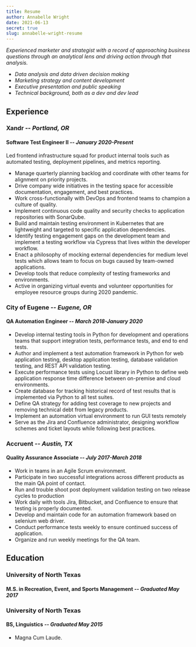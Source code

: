 ```yaml
---
title: Resume
author: Annabelle Wright
date: 2021-06-13
secret: true
slug: annabelle-wright-resume
---
```


*Experienced marketer and strategist with a record of approaching business questions through an analytical lens and driving action through that analysis.*
* *Data analysis and data driven decision making*
* *Marketing strategy and content development*
* *Executive presentation and public speaking*
* *Technical background, both as a dev and dev lead*

## Experience

### Xandr *-- Portland, OR*
#### Software Test Engineer II *-- January 2020-Present*
Led frontend infrastructure squad for product internal tools such as automated testing, deployment pipelines, and metrics reporting.
* Manage quarterly planning backlog and coordinate with other teams for alignment on priority projects.
* Drive company wide initiatives in the testing space for accessible documentation, engagement, and best
practices.
* Work cross-functionally with DevOps and frontend teams to champion a culture of quality.
* Implement continuous code quality and security checks to application repositories with SonarQube.
* Build and maintain testing environment in Kubernetes that are lightweight and targeted to specific application
dependencies.
* Identify testing engagement gaps on the development team and implement a testing workflow via Cypress that
lives within the developer workflow.
* Enact a philosophy of mocking external dependencies for medium level tests which allows team to focus on
bugs caused by team-owned applications.
* Develop tools that reduce complexity of testing frameworks and environments.
* Active in organizing virtual events and volunteer opportunities for employee resource groups during 2020
pandemic.

### City of Eugene *-- Eugene, OR*
#### QA Automation Engineer *-- March 2018-January 2020*
* Develop internal testing tools in Python for development and operations teams that support integration tests, performance tests, and end to end tests.
* Author and implement a test automation framework in Python for web application testing, desktop application testing, database validation testing, and REST API validation testing.
* Execute performance tests using Locust library in Python to define web application response time difference between on-premise and cloud environments.
* Create database for tracking historical record of test results that is implemented via Python to all test suites.
* Define QA strategy for adding test coverage to new projects and removing technical debt from legacy products.
* Implement an automation virtual environment to run GUI tests remotely
* Serve as the Jira and Confluence administrator, designing workflow schemes and ticket layouts while following best practices.

### Accruent *-- Austin, TX*
#### Quality Assurance Associate *-- July 2017-March 2018*
* Work in teams in an Agile Scrum environment.
* Participate in two successful integrations across different products as the main QA point of contact.
* Run and trouble shoot post deployment validation testing on two release cycles to production
* Work daily with tools Jira, Bitbucket, and Confluence to ensure that testing is properly documented.
* Develop and maintain code for an automation framework based on selenium web driver.
* Conduct performance tests weekly to ensure continued success of application.
* Organize and run weekly meetings for the QA team.

## Education

### University of North Texas
#### M.S. in Recreation, Event, and Sports Management *-- Graduated May 2017*

### University of North Texas
#### BS, Linguistics *-- Graduated May 2015*
* Magna Cum Laude.